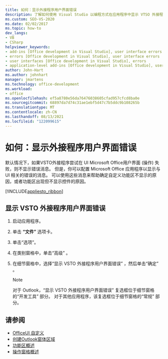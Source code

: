 ```yaml
---
title: 如何：显示外接程序用户界面错误
description: 了解如何使用 Visual Studio 以编程方式在应用程序中显示 VTSO 外接程序Microsoft Office错误。
ms.custom: SEO-VS-2020
ms.date: 02/02/2017
ms.topic: how-to
dev_langs:
- VB
- CSharp
helpviewer_keywords:
- add-ins [Office development in Visual Studio], user interface errors
- errors [Office development in Visual Studio], user interface errors
- user interfaces [Office development in Visual Studio], errors
- application-level add-ins [Office development in Visual Studio], user interface errors
author: John-Hart
ms.author: johnhart
manager: jmartens
ms.technology: office-development
ms.workload:
- office
ms.openlocfilehash: ef5a8780e56da76476038605cfad957cfcd8ba0e
ms.sourcegitcommit: 68897da7d74c31ae1ebf5d47c7b5ddc9b108265b
ms.translationtype: MT
ms.contentlocale: zh-CN
ms.lasthandoff: 08/13/2021
ms.locfileid: "122099615"
---
```

# <a name="how-to-show-add-in-user-interface-errors"></a>如何：显示外接程序用户界面错误
  默认情况下，如果VSTO外接程序尝试在 UI Microsoft Office用户界面 (操作) 失败，则不显示错误消息。 但是，你可以配置 Microsoft Office 应用程序以显示与 UI 相关的错误的消息。 可以使用这些消息来帮助确定自定义功能区不显示的原因，或者功能区出现但不显示控件的原因。

 [!INCLUDE[appliesto_ribbon](../vsto/includes/appliesto-ribbon-md.md)]

## <a name="to-show-vsto-add-in-user-interface-errors"></a>显示 VSTO 外接程序用户界面错误

1. 启动应用程序。

2. 单击 **“文件”** 选项卡。

3. 单击“选项”。

4. 在类别窗格中，单击“高级” 。

5. 在细节窗格中，选择“显示 VSTO 外接程序用户界面错误” ，然后单击“确定” 。

    > [!NOTE]
    > 对于 Outlook，“显示 VSTO 外接程序用户界面错误”  复选框位于细节窗格的“开发工具”  部分。 对于其他应用程序，该复选框位于细节窗格的“常规”  部分。

## <a name="see-also"></a>请参阅
- [OfficeUI 自定义](../vsto/office-ui-customization.md)
- [创建Outlook窗体区域](../vsto/creating-outlook-form-regions.md)
- [功能区概述](../vsto/ribbon-overview.md)
- [操作窗格概述](../vsto/actions-pane-overview.md)
